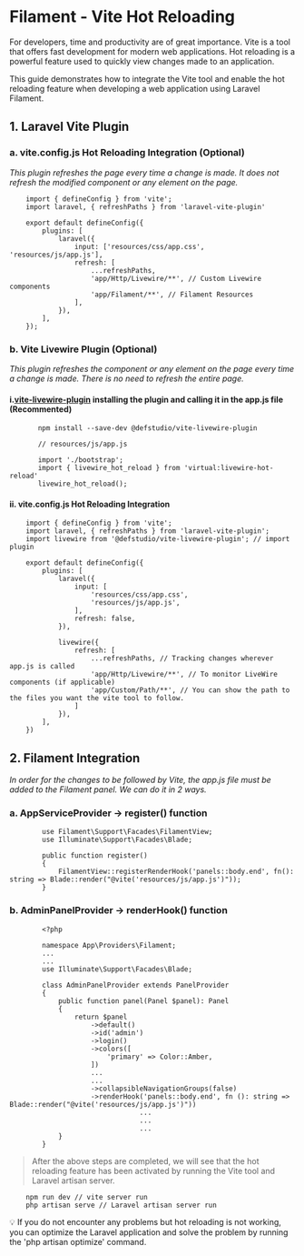 # Filament - Vite Hot Reloading

For developers, time and productivity are of great importance. Vite is a tool that offers fast development for modern web applications. Hot reloading is a powerful feature used to quickly view changes made to an application.

This guide demonstrates how to integrate the Vite tool and enable the hot reloading feature when developing a web application using Laravel Filament.

## 1. Laravel Vite Plugin

### a. vite.config.js Hot Reloading Integration (Optional) 

*This plugin refreshes the page every time a change is made. It does not refresh the modified component or any element on the page.*


        import { defineConfig } from 'vite';
        import laravel, { refreshPaths } from 'laravel-vite-plugin'
        
        export default defineConfig({
            plugins: [
                laravel({
                    input: ['resources/css/app.css', 'resources/js/app.js'],
                    refresh: [
                        ...refreshPaths,
                        'app/Http/Livewire/**', // Custom Livewire components
                        'app/Filament/**', // Filament Resources
                    ],
                }),
            ],
        });
        
### b. Vite Livewire Plugin (Optional)
*This plugin refreshes the component or any element on the page every time a change is made. There is no need to refresh the entire page.*

#### i.[vite-livewire-plugin](https://github.com/defstudio/vite-livewire-plugin) installing the plugin and calling it in the app.js file (Recommented)
        
           npm install --save-dev @defstudio/vite-livewire-plugin

           // resources/js/app.js
           
           import './bootstrap';
           import { livewire_hot_reload } from 'virtual:livewire-hot-reload'
           livewire_hot_reload();
        
#### ii. vite.config.js Hot Reloading Integration
        
        import { defineConfig } from 'vite';
        import laravel, { refreshPaths } from 'laravel-vite-plugin';
        import livewire from '@defstudio/vite-livewire-plugin'; // import plugin
        
        export default defineConfig({
            plugins: [
                laravel({
                    input: [
                        'resources/css/app.css',
                        'resources/js/app.js',
                    ],
                    refresh: false,
                }),
        
                livewire({
                    refresh: [
                        ...refreshPaths, // Tracking changes wherever app.js is called
                        'app/Http/Livewire/**', // To monitor LiveWire components (if applicable)
                        'app/Custom/Path/**', // You can show the path to the files you want the vite tool to follow.
                    ]
                }),
            ],
        })
        
## 2. Filament Integration

*In order for the changes to be followed by Vite, the app.js file must be added to the Filament panel. We can do it in 2 ways.*
   
### a. AppServiceProvider → register() function
            
            use Filament\Support\Facades\FilamentView;
            use Illuminate\Support\Facades\Blade;
            
            public function register()
            {
                FilamentView::registerRenderHook('panels::body.end', fn(): string => Blade::render("@vite('resources/js/app.js')"));
            }
            
### b. AdminPanelProvider → renderHook() function
            
            <?php
            
            namespace App\Providers\Filament;
            ...
            ...
            use Illuminate\Support\Facades\Blade;
            
            class AdminPanelProvider extends PanelProvider
            {
                public function panel(Panel $panel): Panel
                {
                    return $panel
                        ->default()
                        ->id('admin')
                        ->login()
                        ->colors([
                            'primary' => Color::Amber,
                        ])
                        ...
                        ...
                        ->collapsibleNavigationGroups(false)
                        ->renderHook('panels::body.end', fn (): string => Blade::render("@vite('resources/js/app.js')"))
            						...
            						...
            						...
                }
            }

> After the above steps are completed, we will see that the hot reloading feature has been activated by running the Vite tool and Laravel artisan server.

        npm run dev // vite server run
        php artisan serve // Laravel artisan server run

<aside>
💡 If you do not encounter any problems but hot reloading is not working, you can optimize the Laravel application and solve the problem by running the 'php artisan optimize' command.
</aside>
